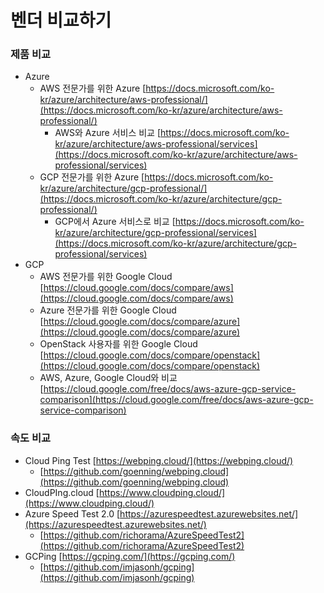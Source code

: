 # 벤더 비교하기

### 제품 비교

* Azure
  * AWS 전문가를 위한 Azure [https://docs.microsoft.com/ko-kr/azure/architecture/aws-professional/](https://docs.microsoft.com/ko-kr/azure/architecture/aws-professional/)
    * AWS와 Azure 서비스 비교 [https://docs.microsoft.com/ko-kr/azure/architecture/aws-professional/services](https://docs.microsoft.com/ko-kr/azure/architecture/aws-professional/services)
  * GCP 전문가를 위한 Azure [https://docs.microsoft.com/ko-kr/azure/architecture/gcp-professional/](https://docs.microsoft.com/ko-kr/azure/architecture/gcp-professional/)
    * GCP에서 Azure 서비스로 비교 [https://docs.microsoft.com/ko-kr/azure/architecture/gcp-professional/services](https://docs.microsoft.com/ko-kr/azure/architecture/gcp-professional/services)
* GCP
  * AWS 전문가를 위한 Google Cloud [https://cloud.google.com/docs/compare/aws](https://cloud.google.com/docs/compare/aws)
  * Azure 전문가를 위한 Google Cloud [https://cloud.google.com/docs/compare/azure](https://cloud.google.com/docs/compare/azure)
  * OpenStack 사용자를 위한 Google Cloud [https://cloud.google.com/docs/compare/openstack](https://cloud.google.com/docs/compare/openstack)
  * AWS, Azure, Google Cloud와 비교 [https://cloud.google.com/free/docs/aws-azure-gcp-service-comparison](https://cloud.google.com/free/docs/aws-azure-gcp-service-comparison)

### 속도 비교

* Cloud Ping Test [https://webping.cloud/](https://webping.cloud/)
  * [https://github.com/goenning/webping.cloud](https://github.com/goenning/webping.cloud)
* CloudPIng.cloud [https://www.cloudping.cloud/](https://www.cloudping.cloud/)
* Azure Speed Test 2.0 [https://azurespeedtest.azurewebsites.net/](https://azurespeedtest.azurewebsites.net/)
  * [https://github.com/richorama/AzureSpeedTest2](https://github.com/richorama/AzureSpeedTest2)
* GCPing [https://gcping.com/](https://gcping.com/)
  * [https://github.com/imjasonh/gcping](https://github.com/imjasonh/gcping)

